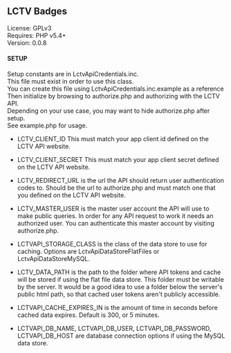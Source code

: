 LCTV Badges
-----------

License: GPLv3  
Requires: PHP v5.4+  
Version: 0.0.8


#### SETUP

Setup constants are in LctvApiCredentials.inc.  
This file must exist in order to use this class.  
You can create this file using LctvApiCredentials.inc.example as a reference  
Then initialize by browsing to authorize.php and authorizing with the LCTV API.  
Depending on your use case, you may want to hide authorize.php after setup.  
See example.php for usage.


* LCTV_CLIENT_ID
This must match your app client id defined on the LCTV API website.

* LCTV_CLIENT_SECRET
This must match your app client secret defined on the LCTV API website.

* LCTV_REDIRECT_URL is the url the API should return user authentication codes to.
Should be the url to authorize.php and must match one that you defined
on the LCTV API website.

* LCTV_MASTER_USER is the master user account the API will use to make public
queries. In order for any API request to work it needs an authorized user.
You can authenticate this master account by visiting authorize.php.

* LCTVAPI_STORAGE_CLASS is the class of the data store to use for caching.
Options are LctvApiDataStoreFlatFiles or LctvApiDataStoreMySQL.

* LCTV_DATA_PATH is the path to the folder where API tokens and cache will be
stored if using the flat file data store. This folder must be writable by the server.
It would be a good idea to use a folder below the server's public html path, so
that cached user tokens aren't publicly accessible.

* LCTVAPI_CACHE_EXPIRES_IN is the amount of time in seconds before cached
data expires. Default is 300, or 5 minutes.

* LCTVAPI_DB_NAME, LCTVAPI_DB_USER, LCTVAPI_DB_PASSWORD, LCTVAPI_DB_HOST are
database connection options if using the MySQL data store.
